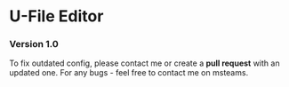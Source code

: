 # U-File Editor

### Version 1.0

To fix outdated config, please contact me or create a **pull request** with an updated one.
For any bugs - feel free to contact me on msteams.
